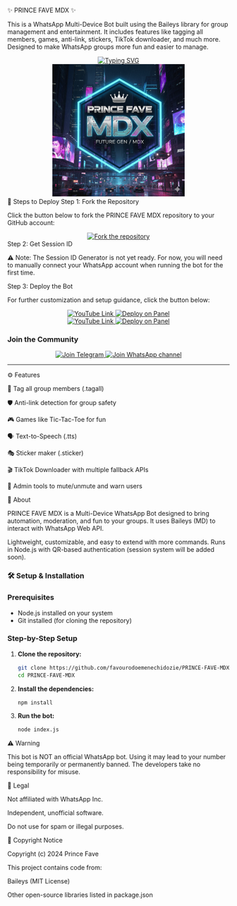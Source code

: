 ✨ PRINCE FAVE MDX ✨

This is a WhatsApp Multi-Device Bot built using the Baileys library for group management and entertainment.
It includes features like tagging all members, games, anti-link, stickers, TikTok downloader, and much more.
Designed to make WhatsApp groups more fun and easier to manage.

<div align="center"> <a href="https://git.io/typing-svg"> <img src="https://readme-typing-svg.demolab.com?font=Ribeye&size=50&pause=1000&color=33ff00&center=true&width=910&height=100&lines=PRINCE+FAVE+MDX;Multi+Device+Whatsapp+Bot;Coded+By+Prince+Fave" alt="Typing SVG" /> </a> </div> <div align="center"> <img src="https://github.com/favourodoemenechidozie/PRINCE-FAVE-MDX/blob/main/assets/princefave.png" alt="Prince Fave MDX" height="300"> </div>
🚀 Steps to Deploy
Step 1: Fork the Repository

Click the button below to fork the PRINCE FAVE MDX repository to your GitHub account:

<div align="center"> <a href="https://github.com/favourodoemenechidozie/PRINCE-FAVE-MDX/fork"> <img src="https://img.shields.io/badge/Fork-Repository-blue?style=for-the-badge" alt="Fork the repository"/> </a> </div>
Step 2: Get Session ID

⚠️ Note: The Session ID Generator is not yet ready.
For now, you will need to manually connect your WhatsApp account when running the bot for the first time.

Step 3: Deploy the Bot

For further customization and setup guidance, click the button below:

<div align="center">
  <a href="https://youtube.com/@cotech-1?si=XGEDdFrQOm3QaZpq">
    <img src="https://img.shields.io/badge/Deploy Tutorial-dc3545?style=for-the-badge&logo=youtube" alt="YouTube Link"/>
  </a>
  <a href="https://bot-hosting.net/?aff=1068419752923508776">
    <img src="https://img.shields.io/badge/Deploy on Panel-28a745?style=for-the-badge" alt="Deploy on Panel"/>
  </a>
</div>

<div align="center"> <a href="https://youtube.com/@cotech-1?si=XGEDdFrQOm3QaZpq"> <img src="https://img.shields.io/badge/Deploy Tutorial-dc3545?style=for-the-badge&logo=youtube" alt="YouTube Link"/> </a> <a href="https://bot-hosting.net/?aff=1068419752923508776"> <img src="https://img.shields.io/badge/Deploy on Panel-28a745?style=for-the-badge" alt="Deploy on Panel"/> </a> </div>

### Join the Community

<div align="center">
  <a href="https://t.me/COtech001">
    <img src="https://img.shields.io/badge/Join%20Telegram-0078E7?style=for-the-badge&logo=telegram&logoColor=white" alt="Join Telegram"/>
  </a>
  <a href=" https://whatsapp.com/channel/0029Vb77pP4A89Mje20udJ32">
    <img src="https://img.shields.io/badge/Join%20WhatsApp-25D366?style=for-the-badge&logo=whatsapp&logoColor=white" alt="Join WhatsApp channel"/>
  </a>
</div>

---

⚙️ Features

🚀 Tag all group members (.tagall)

🛡️ Anti-link detection for group safety

🎮 Games like Tic-Tac-Toe for fun

🗣️ Text-to-Speech (.tts)

🎭 Sticker maker (.sticker)

🎬 TikTok Downloader with multiple fallback APIs

🔧 Admin tools to mute/unmute and warn users

📖 About

PRINCE FAVE MDX is a Multi-Device WhatsApp Bot designed to bring automation, moderation, and fun to your groups.
It uses Baileys (MD) to interact with WhatsApp Web API.

Lightweight, customizable, and easy to extend with more commands.
Runs in Node.js with QR-based authentication (session system will be added soon).

### 🛠️ Setup & Installation

### Prerequisites

- Node.js installed on your system
- Git installed (for cloning the repository)

### Step-by-Step Setup

1. **Clone the repository:**

    ```bash
    git clone https://github.com/favourodoemenechidozie/PRINCE-FAVE-MDX.git
    cd PRINCE-FAVE-MDX
    ```

2. **Install the dependencies:**

    ```bash
    npm install
    ```

3. **Run the bot:**

    ```bash
    node index.js
    ```


⚠️ Warning

This bot is NOT an official WhatsApp bot.
Using it may lead to your number being temporarily or permanently banned.
The developers take no responsibility for misuse.

📝 Legal

Not affiliated with WhatsApp Inc.

Independent, unofficial software.

Do not use for spam or illegal purposes.

📜 Copyright Notice

Copyright (c) 2024 Prince Fave

This project contains code from:

Baileys
 (MIT License)

Other open-source libraries listed in package.json
